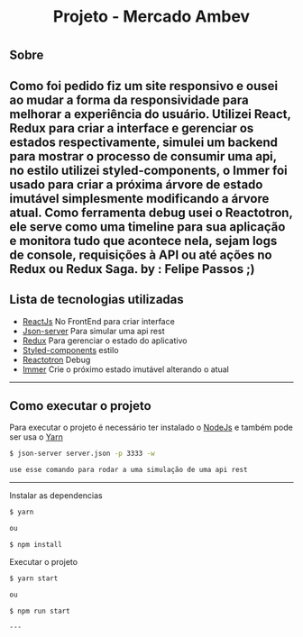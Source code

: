 <h1 align="center">
    Projeto - Mercado Ambev

<h1>


## Sobre

Como foi pedido fiz um site responsivo e ousei ao mudar a forma da responsividade para melhorar a experiência do usuário. Utilizei React, Redux para criar a interface e gerenciar os estados respectivamente, simulei um backend para mostrar o processo de consumir uma api, no estilo utilizei styled-components, o Immer foi usado para criar a próxima árvore de estado imutável simplesmente modificando a árvore atual. Como ferramenta debug usei o Reactotron, ele serve como uma timeline para sua aplicação e monitora tudo que acontece nela, sejam logs de console, requisições à API ou até ações no Redux ou Redux Saga.  by : Felipe Passos ;)
---

## Lista de tecnologias utilizadas

- [ReactJs](https://pt-br.reactjs.org/) No FrontEnd para criar interface 
- [Json-server](https://github.com/typicode/json-server/) Para simular uma api rest
- [Redux](https://redux.js.org/)  Para gerenciar o estado do aplicativo
- [Styled-components](https://styled-components.com/)  estilo
- [Reactotron](https://infinite.red/reactotron) Debug
- [Immer](https://github.com/immerjs/immer) Crie o próximo estado imutável alterando o atual

---

## Como executar o projeto

Para executar o projeto é necessário ter instalado o [NodeJs](https://nodejs.org/en/) e também pode ser usa o [Yarn](https://classic.yarnpkg.com/pt-BR/docs/install/)

```bash
$ json-server server.json -p 3333 -w

use esse comando para rodar a uma simulação de uma api rest
```
---

Instalar as dependencias
```bash
$ yarn

ou

$ npm install
```
Executar o projeto
```bash
$ yarn start

ou

$ npm run start

---

```
